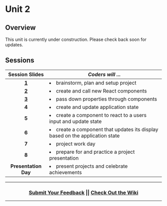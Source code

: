 # Unit 2

## Overview
This unit is currently under construction. Please check back soon for updates.

## Sessions 
|Session Slides|*Coders will ...*|
|:-------:|-------|
|[**1**](https://docs.google.com/presentation/d/1DvsnCeTnNnjoRrqzCj0FoBIx622QQHzZjd2NcnUbOao/edit)| <li> brainstorm, plan and setup project </li> ||
|[**2**](https://docs.google.com/presentation/d/15t2P89_1zpNMOlwUuvPz6Bn9DSM_ciZDMRHWwdC5ygA/edit)| <li> create and call new React components </li> ||
|[**3**](https://docs.google.com/presentation/d/1SKmkoy-I3C5G4rk0dFL2u0Nj0CjqC8J_nrtz-mkgbw0/edit#slide)|<li> pass down properties through components </li>||
|**4**| <li> create and update application state </li>||
|**5**| <li> create a component to react to a users input and update state  </li>||
|**6**| <li> create a component that updates its display based on the application state  </li>||
|**7**| <li> project work day </li> |
|**8**| <li> prepare for and practice a project presentation </li>|
|**Presentation Day**| <li> present projects and celebrate achievements </li>|

----
<h3 align="center"><a href="https://docs.google.com/forms/d/e/1FAIpQLSeLpI-m6UKvIxk97F8R1iidFRaYXJ3dfcUuIjx2Pz0WMfO1SA/viewform">Submit Your Feedback</a> || <a href="https://github.com/ScriptEdcurriculum/curriculum18-19/wiki">Check Out the Wiki</a> </h3>

----
